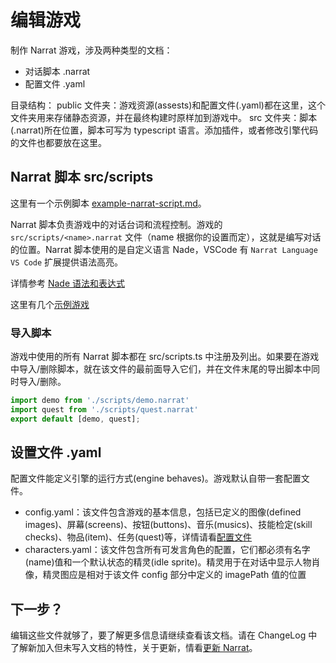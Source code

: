 # 编辑游戏
制作 Narrat 游戏，涉及两种类型的文档：
* 对话脚本 .narrat
* 配置文件 .yaml

目录结构：
public 文件夹：游戏资源(assests)和配置文件(.yaml)都在这里，这个文件夹用来存储静态资源，并在最终构建时原样加到游戏中。
src 文件夹：脚本(.narrat)所在位置，脚本可写为 typescript 语言。添加插件，或者修改引擎代码的文件也都要放在这里。

## Narrat 脚本 src/scripts
这里有一个示例脚本 [example-narrat-script.md](示例脚本.md)。

Narrat 脚本负责游戏中的对话台词和流程控制。游戏的 `src/scripts/<name>.narrat` 文件（name 根据你的设置而定），这就是编写对话的位置。Narrat 脚本使用的是自定义语言 Nade，VSCode 有 `Narrat Language VS Code` 扩展提供语法高亮。

详情参考 [Nade 语法和表达式](../脚本/语法和表达式.md)

这里有几个[示例游戏](https://github.com/liana-p/narrat-engine/tree/main/packages/narrat/src/examples)

### 导入脚本
游戏中使用的所有 Narrat 脚本都在 src/scripts.ts 中注册及列出。如果要在游戏中导入/删除脚本，就在该文件的最前面导入它们，并在文件末尾的导出脚本中同时导入/删除。

```javascript
import demo from './scripts/demo.narrat'
import quest from './scripts/quest.narrat'
export default [demo, quest];
```

## 设置文件 .yaml
配置文件能定义引擎的运行方式(engine behaves)。游戏默认自带一套配置文件。

* config.yaml：该文件包含游戏的基本信息，包括已定义的图像(defined images)、屏幕(screens)、按钮(buttons)、音乐(musics)、技能检定(skill checks)、物品(item)、任务(quest)等，详情请看[配置文件](配置文件.md)
* characters.yaml：该文件包含所有可发言角色的配置，它们都必须有名字(name)值和一个默认状态的精灵(idle sprite)。精灵用于在对话中显示人物肖像，精灵图应是相对于该文件 config 部分中定义的 imagePath 值的位置

## 下一步？
编辑这些文件就够了，要了解更多信息请继续查看该文档。请在 ChangeLog 中了解新加入但未写入文档的特性，关于更新，情看[更新 Narrat](更新Narrat.md)。
